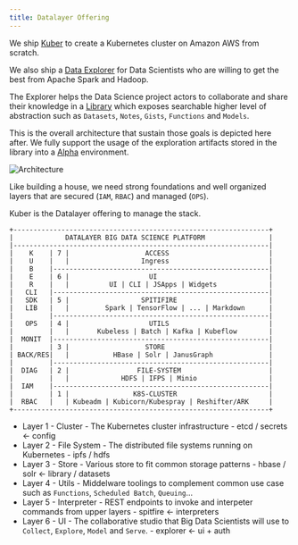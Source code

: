 ```yaml
---
title: Datalayer Offering
---
```


We ship [Kuber](/docs/what/kuber) to create a Kubernetes cluster on Amazon AWS from scratch.

We also ship a [Data Explorer](/docs/what/explorer) for Data Scientists who are willing to get the best from Apache Spark and Hadoop.

The Explorer helps the Data Science project actors to collaborate and share their knowledge in a [Library](/docs/what/library) which exposes searchable higher level of abstraction such as `Datasets`, `Notes`, `Gists`, `Functions` and `Models`.

This is the overall architecture that sustain those goals is depicted here after. We fully support the usage of the exploration artifacts stored in the library into a [Alpha](/docs/why/exploration-to-alpha) environment.

![Architecture](/images/datalayer/architecture.svg "Architecture")

Like building a house, we need strong foundations and well organized layers that are secured (`IAM`, `RBAC`) and managed (`OPS`).

Kuber is the Datalayer offering to manage the stack.

```
+----------------------------------------------------------------+
|             DATALAYER BIG DATA SCIENCE PLATFORM                |
|----------------------------------------------------------------|
|    K    | 7 |                   ACCESS                         |
|    U    |   |                  Ingress                         |
|    B    |------------------------------------------------------|
|    E    | 6 |                    UI                            |
|    R    |   |          UI | CLI | JSApps | Widgets             |
|   CLI   |------------------------------------------------------|
|   SDK   | 5 |                  SPITIFIRE                       |
|   LIB   |   |         Spark | TensorFlow | ... | Markdown      |
|         |------------------------------------------------------|
|   OPS   | 4 |                    UTILS                         |
|         |   |       Kubeless | Batch | Kafka | Kubeflow        |
|  MONIT  |------------------------------------------------------|
|         | 3 |                   STORE                          |
| BACK/RES|   |           HBase | Solr | JanusGraph              |
|         |------------------------------------------------------|
|  DIAG   | 2 |                 FILE-SYSTEM                      |
|         |   |             HDFS | IFPS | Minio                  |
|  IAM    |------------------------------------------------------|
|         | 1 |                K8S-CLUSTER                       |
|  RBAC   |   | Kubeadm | Kubicorn/Kubespray | Reshifter/ARK     |
+----------------------------------------------------------------+
```

+ Layer 1 - Cluster - The Kubernetes cluster infrastructure - etcd / secrets <- config
+ Layer 2 - File System - The distributed file systems running on Kubernetes - ipfs / hdfs 
+ Layer 3 - Store - Various store to fit common storage patterns - hbase / solr <- library / datasets
+ Layer 4 - Utils - Middelware toolings to complement common use case such as `Functions`, `Scheduled Batch`, `Queuing`...
+ Layer 5 - Interpreter - REST endpoints to invoke and interpeter commands from upper layers - spitfire <- interpreters
+ Layer 6 - UI - The collaborative studio that Big Data Scientists will use to `Collect`, `Explore`, `Model` and `Serve`. - explorer <- ui + auth
